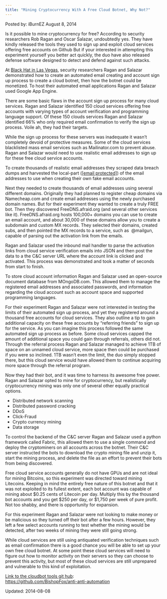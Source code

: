 ```yaml
---
title: "Mining Cryptocurrency With A Free Cloud Botnet, Why Not?"
---
```


Posted by: iBurnEZ </a></span>
<span>August 8, 2014</span>

<p>Is it possible to mine cryptocurrency for free? According to security researchers Rob Ragan and Oscar Salazar, undoubtedly yes. They have kindly released the tools they used to sign up and exploit cloud services offering free accounts on Github But if your interested in attempting this experiment yourself you better act quickly, the duo have also released defense software designed to detect and defend against such attacks.</p>
<p>At <a href="https://www.blackhat.com/us-14/" target="_blank">Black Hat in Las Vegas</a>, security researchers Ragan and Salazar demonstrated how to create an automated email creating and account sign up process to create a cloud botnet, then how the botnet could be monetized. To host their automated email applications Ragan and Salazar used Google App Engine.</p>
<p>There are some basic flaws in the account sign up process for many cloud services. Ragan and Salazar identified 150 cloud services offering free accounts with varying types of account verification and programming language support. Of these 150 clouds services Ragan and Salazar identified 66% who only required email confirmation to verify the sign up process. Voile ah, they had their targets.</p>
<p>While the sign up process for these servers was inadequate it wasn’t completely devoid of protective measures. Some of the cloud services blacklisted mass email services such as Mailinator.com to prevent abuse. Ragan and Salazar would need to use realistic email addresses to sign up for these free cloud service accounts.</p>
<p>To create thousands of realistic email addresses they scraped data breach dumps and harvested the local-part (<a href="/cdn-cgi/l/email-protection" class="__cf_email__" data-cfemail="2b4744484a47065b4a595f6b4f44464a424505484446">[email&#160;protected]</a>) of the email addresses to use when creating their own fake email accounts.</p>
<p>Next they needed to create thousands of email addresses using several different domains. Originally they had planned to register cheap domains via Namecheap.com and create email addresses using the newly purchased domain names. But for their experiment they wanted to create a truly FREE bot. Then they discovered FreeDNS.afraid.org (and several other services like it). FreeDNS.afraid.org hosts 100,000+ domains you can use to create an email account, and about 30,000 of these domains allow you to create a subdomain and custom MX records. They selected their domains, created subs, and then pointed the MX records to a service, such as  @mailgun, capable of parsing out the activation link from the emails.</p>
<p>Ragan and Salazar used the inbound mail handler to parse the activation links from cloud service verification emails into JSON and then post the data to a the C&amp;C server URL where the account link is clicked and activated. This process was demonstrated and took a matter of seconds from start to finish.</p>
<p>To store cloud account information Ragan and Salazar used an open-source document database from MOngoDB.com. This allowed them to manage the registered email addresses and associated passwords, and information regarding the cloud account such as account space and supported programming languages.</p>
<p>For their experiment Ragan and Salazar were not interested in testing the limits of their automated sign up process, and yet they registered around a thousand free accounts for cloud services. They also outline a tip to gain additional capacity on these free accounts by “referring friends” to sign up for the service. As you can imagine this process followed the same automated sign up process as before. Some cloud services capped the amount of additional space you could gain through referrals, others did not. Through the referral process Ragan and Salazar managed to achieve 1TB of space on an unnamed cloud service, more space then could be purchased if you were so inclined. 1TB wasn’t even the limit, the duo simply stopped there, but this cloud service would have allowed them to continue acquiring more space through the referral program.</p>
<p>Now they had their bot, and it was time to harness its awesome free power.  Ragan and Salazar opted to mine for cryptocurrency, but realistically cryptocurrency mining was only one of several other equally practical options.</p>
<ul>
<li>Distributed network scanning</li>
<li>Distributed password cracking</li>
<li>DDoS</li>
<li>Click-Fraud</li>
<li>Crypto currency mining</li>
<li>Data storage</li>
</ul>
<p>To control the backend of the C&amp;C server Ragan and Salazar used a python framework called Fabric, this allowed them to use a single command and deploy the cryptominers on all accounts across the botnet. Their C&amp;C server instructed the bots to download the crypto mining file and unzip it, start the mining process, and delete the file as an effort to prevent their bots from being discovered.</p>
<p>Free cloud service accounts generally do not have GPUs and are not ideal for mining Bitcoins, so this experiment was directed toward mining Litecoins. Keeping in mind the entirely free nature of this botnet and that it was not exploited to its fullest extent, each bot account was capable of mining about $0.25 cents of Litecoin per day. Multiply this by the thousand bot accounts and you get $250 per day, or $1,750 per week of pure profit. Not too shabby, and there is opportunity for expansion.</p>
<p>For this experiment Ragan and Salazar were not looking to make money or be malicious so they turned off their bot after a few hours. However, they left a few select accounts running to test whether the mining would be detected, after two weeks of mining they were still going strong.</p>
<p>While cloud services are still using antiquated verification techniques such as email confirmation there is a good chance you will be able to set up your own free cloud botnet. At some point these cloud services will need to figure out how to monitor activity on their servers so they can choose to prevent this activity, but most of these cloud services are still unprepared and vulnerable to this kind of exploitation.</p>
<p><span style="text-decoration: underline;">Link to the cloudbot tools git hub</span>:<br />
<a href="https://github.com/BishopFox/anti-anti-automation" target="_blank">https://github.com/<wbr />BishopFox/anti-anti-automation</a></p>
</div>

Updated: 2014-08-08